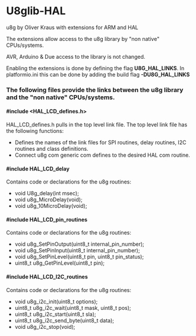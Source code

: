 # U8glib-HAL

u8g by Oliver Kraus with extensions for ARM and HAL

The extensions allow access to the u8g library by "non native" CPUs/systems.

AVR, Arduino & Due access to the library is not changed.

Enabling the extensions is done by defining the flag **U8G_HAL_LINKS**.  In platformio.ini this can be done by adding the build flag **-DU8G_HAL_LINKS**

### The following files provide the links between the u8g library and the "non native" CPUs/systems.

#### #include <HAL_LCD_defines.h>
HAL_LCD_defines.h pulls in the top level link file.  The top level link file has the following functions:
- Defines the names of the link files for SPI routines, delay routines, I2C routines and class definitions.
- Connect u8g com generic com defines to the desired HAL com routine.

#### #include HAL_LCD_delay
Contains code or declarations for the u8g routines:
- void U8g_delay(int msec);
- void u8g_MicroDelay(void);
- void u8g_10MicroDelay(void);

#### #include HAL_LCD_pin_routines
Contains code or declarations for the u8g routines:
- void u8g_SetPinOutput(uint8_t internal_pin_number);
- void u8g_SetPinInput(uint8_t internal_pin_number);
- void u8g_SetPinLevel(uint8_t  pin, uint8_t  pin_status);
- uint8_t u8g_GetPinLevel(uint8_t pin);

#### #include HAL_LCD_I2C_routines
Contains code or declarations for the u8g routines:
- void u8g_i2c_init(uint8_t options);
- uint8_t u8g_i2c_wait(uint8_t mask, uint8_t pos);
- uint8_t u8g_i2c_start(uint8_t sla);
- uint8_t u8g_i2c_send_byte(uint8_t data);
- void u8g_i2c_stop(void);
